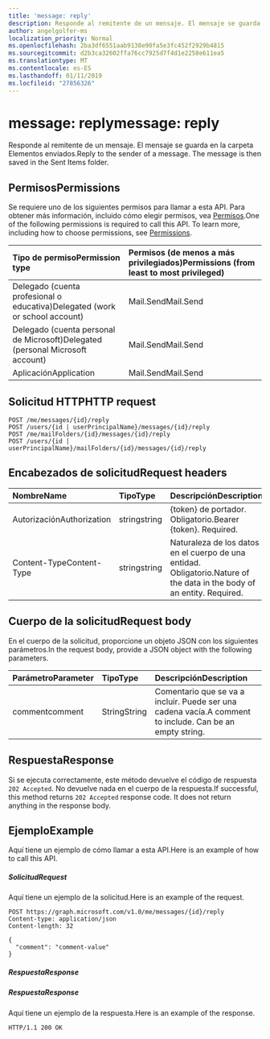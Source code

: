```yaml
---
title: 'message: reply'
description: Responde al remitente de un mensaje. El mensaje se guarda en la carpeta Elementos enviados.
author: angelgolfer-ms
localization_priority: Normal
ms.openlocfilehash: 2ba3df6551aab9138e90fa5e3fc452f2929b4815
ms.sourcegitcommit: d2b3ca32602ffa76cc7925d7f4d1e2258e611ea5
ms.translationtype: MT
ms.contentlocale: es-ES
ms.lasthandoff: 01/11/2019
ms.locfileid: "27856326"
---
```

# <a name="message-reply"></a><span data-ttu-id="a0501-104">message: reply</span><span class="sxs-lookup"><span data-stu-id="a0501-104">message: reply</span></span>

<span data-ttu-id="a0501-p102">Responde al remitente de un mensaje. El mensaje se guarda en la carpeta Elementos enviados.</span><span class="sxs-lookup"><span data-stu-id="a0501-p102">Reply to the sender of a message. The message is then saved in the Sent Items folder.</span></span>

## <a name="permissions"></a><span data-ttu-id="a0501-107">Permisos</span><span class="sxs-lookup"><span data-stu-id="a0501-107">Permissions</span></span>
<span data-ttu-id="a0501-p103">Se requiere uno de los siguientes permisos para llamar a esta API. Para obtener más información, incluido cómo elegir permisos, vea [Permisos](/graph/permissions-reference).</span><span class="sxs-lookup"><span data-stu-id="a0501-p103">One of the following permissions is required to call this API. To learn more, including how to choose permissions, see [Permissions](/graph/permissions-reference).</span></span>

|<span data-ttu-id="a0501-110">Tipo de permiso</span><span class="sxs-lookup"><span data-stu-id="a0501-110">Permission type</span></span>      | <span data-ttu-id="a0501-111">Permisos (de menos a más privilegiados)</span><span class="sxs-lookup"><span data-stu-id="a0501-111">Permissions (from least to most privileged)</span></span>              |
|:--------------------|:---------------------------------------------------------|
|<span data-ttu-id="a0501-112">Delegado (cuenta profesional o educativa)</span><span class="sxs-lookup"><span data-stu-id="a0501-112">Delegated (work or school account)</span></span> | <span data-ttu-id="a0501-113">Mail.Send</span><span class="sxs-lookup"><span data-stu-id="a0501-113">Mail.Send</span></span>    |
|<span data-ttu-id="a0501-114">Delegado (cuenta personal de Microsoft)</span><span class="sxs-lookup"><span data-stu-id="a0501-114">Delegated (personal Microsoft account)</span></span> | <span data-ttu-id="a0501-115">Mail.Send</span><span class="sxs-lookup"><span data-stu-id="a0501-115">Mail.Send</span></span>    |
|<span data-ttu-id="a0501-116">Aplicación</span><span class="sxs-lookup"><span data-stu-id="a0501-116">Application</span></span> | <span data-ttu-id="a0501-117">Mail.Send</span><span class="sxs-lookup"><span data-stu-id="a0501-117">Mail.Send</span></span> |

## <a name="http-request"></a><span data-ttu-id="a0501-118">Solicitud HTTP</span><span class="sxs-lookup"><span data-stu-id="a0501-118">HTTP request</span></span>
<!-- { "blockType": "ignored" } -->
```http
POST /me/messages/{id}/reply
POST /users/{id | userPrincipalName}/messages/{id}/reply
POST /me/mailFolders/{id}/messages/{id}/reply
POST /users/{id | userPrincipalName}/mailFolders/{id}/messages/{id}/reply
```
## <a name="request-headers"></a><span data-ttu-id="a0501-119">Encabezados de solicitud</span><span class="sxs-lookup"><span data-stu-id="a0501-119">Request headers</span></span>
| <span data-ttu-id="a0501-120">Nombre</span><span class="sxs-lookup"><span data-stu-id="a0501-120">Name</span></span>       | <span data-ttu-id="a0501-121">Tipo</span><span class="sxs-lookup"><span data-stu-id="a0501-121">Type</span></span> | <span data-ttu-id="a0501-122">Descripción</span><span class="sxs-lookup"><span data-stu-id="a0501-122">Description</span></span>|
|:---------------|:--------|:----------|
| <span data-ttu-id="a0501-123">Autorización</span><span class="sxs-lookup"><span data-stu-id="a0501-123">Authorization</span></span>  | <span data-ttu-id="a0501-124">string</span><span class="sxs-lookup"><span data-stu-id="a0501-124">string</span></span>  | <span data-ttu-id="a0501-p104">{token} de portador. Obligatorio.</span><span class="sxs-lookup"><span data-stu-id="a0501-p104">Bearer {token}. Required.</span></span> |
| <span data-ttu-id="a0501-127">Content-Type</span><span class="sxs-lookup"><span data-stu-id="a0501-127">Content-Type</span></span> | <span data-ttu-id="a0501-128">string</span><span class="sxs-lookup"><span data-stu-id="a0501-128">string</span></span>  | <span data-ttu-id="a0501-p105">Naturaleza de los datos en el cuerpo de una entidad. Obligatorio.</span><span class="sxs-lookup"><span data-stu-id="a0501-p105">Nature of the data in the body of an entity. Required.</span></span> |

## <a name="request-body"></a><span data-ttu-id="a0501-131">Cuerpo de la solicitud</span><span class="sxs-lookup"><span data-stu-id="a0501-131">Request body</span></span>
<span data-ttu-id="a0501-132">En el cuerpo de la solicitud, proporcione un objeto JSON con los siguientes parámetros.</span><span class="sxs-lookup"><span data-stu-id="a0501-132">In the request body, provide a JSON object with the following parameters.</span></span>

| <span data-ttu-id="a0501-133">Parámetro</span><span class="sxs-lookup"><span data-stu-id="a0501-133">Parameter</span></span>    | <span data-ttu-id="a0501-134">Tipo</span><span class="sxs-lookup"><span data-stu-id="a0501-134">Type</span></span>   |<span data-ttu-id="a0501-135">Descripción</span><span class="sxs-lookup"><span data-stu-id="a0501-135">Description</span></span>|
|:---------------|:--------|:----------|
|<span data-ttu-id="a0501-136">comment</span><span class="sxs-lookup"><span data-stu-id="a0501-136">comment</span></span>|<span data-ttu-id="a0501-137">String</span><span class="sxs-lookup"><span data-stu-id="a0501-137">String</span></span>|<span data-ttu-id="a0501-p106">Comentario que se va a incluir. Puede ser una cadena vacía.</span><span class="sxs-lookup"><span data-stu-id="a0501-p106">A comment to include. Can be an empty string.</span></span>|

## <a name="response"></a><span data-ttu-id="a0501-140">Respuesta</span><span class="sxs-lookup"><span data-stu-id="a0501-140">Response</span></span>

<span data-ttu-id="a0501-p107">Si se ejecuta correctamente, este método devuelve el código de respuesta `202 Accepted`. No devuelve nada en el cuerpo de la respuesta.</span><span class="sxs-lookup"><span data-stu-id="a0501-p107">If successful, this method returns `202 Accepted` response code. It does not return anything in the response body.</span></span>

## <a name="example"></a><span data-ttu-id="a0501-143">Ejemplo</span><span class="sxs-lookup"><span data-stu-id="a0501-143">Example</span></span>
<span data-ttu-id="a0501-144">Aquí tiene un ejemplo de cómo llamar a esta API.</span><span class="sxs-lookup"><span data-stu-id="a0501-144">Here is an example of how to call this API.</span></span>
##### <a name="request"></a><span data-ttu-id="a0501-145">Solicitud</span><span class="sxs-lookup"><span data-stu-id="a0501-145">Request</span></span>
<span data-ttu-id="a0501-146">Aquí tiene un ejemplo de la solicitud.</span><span class="sxs-lookup"><span data-stu-id="a0501-146">Here is an example of the request.</span></span>
<!-- {
  "blockType": "request",
  "name": "message_reply"
}-->
```http
POST https://graph.microsoft.com/v1.0/me/messages/{id}/reply
Content-type: application/json
Content-length: 32

{
  "comment": "comment-value"
}
```

##### <a name="response"></a><span data-ttu-id="a0501-147">Respuesta</span><span class="sxs-lookup"><span data-stu-id="a0501-147">Response</span></span>
##### <a name="response"></a><span data-ttu-id="a0501-148">Respuesta</span><span class="sxs-lookup"><span data-stu-id="a0501-148">Response</span></span>
<span data-ttu-id="a0501-149">Aquí tiene un ejemplo de la respuesta.</span><span class="sxs-lookup"><span data-stu-id="a0501-149">Here is an example of the response.</span></span>
<!-- {
  "blockType": "response",
  "truncated": true
} -->
```http
HTTP/1.1 200 OK
```

<!-- uuid: 8fcb5dbc-d5aa-4681-8e31-b001d5168d79
2015-10-25 14:57:30 UTC -->
<!-- {
  "type": "#page.annotation",
  "description": "message: reply",
  "keywords": "",
  "section": "documentation",
  "tocPath": ""
}-->
